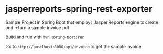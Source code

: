 # jasperreports-spring-rest-exporter
Sample Project in Spring Boot that employs Jasper Reports engine to create and return a sample invoice pdf

Build and run with  ```mvn spring-boot:run```

Go to ```http://localhost:8080/api/invoice``` to get the sample invoice
